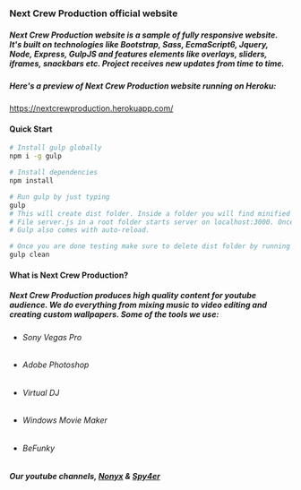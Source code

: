 ### **Next Crew Production official website**

##### Next Crew Production website is a sample of fully responsive website. It's built on technologies like Bootstrap, Sass, EcmaScript6, Jquery, Node, Express, GulpJS and features elements like overlays, sliders, iframes, snackbars etc. Project receives new updates from time to time. 
##### Here's a preview of Next Crew Production website running on Heroku:
https://nextcrewproduction.herokuapp.com/

#### Quick Start

``` bash
# Install gulp globally
npm i -g gulp

# Install dependencies
npm install

# Run gulp by just typing
gulp
# This will create dist folder. Inside a folder you will find minified html and css files. 
# File server.js in a root folder starts server on localhost:3000. Once you run gulp, gulp will connect to server.js file and start the server.
# Gulp also comes with auto-reload.

# Once you are done testing make sure to delete dist folder by running
gulp clean
``` 

#### What is Next Crew Production?
##### Next Crew Production produces high quality content for youtube audience. We do everything from mixing music to video editing and creating custom wallpapers. Some of the tools we use: 
* ###### Sony Vegas Pro 
* ###### Adobe Photoshop
* ###### Virtual DJ
* ###### Windows Movie Maker
* ###### BeFunky

##### Our youtube channels, [Nonyx](https://www.youtube.com/user/Nonyx100) & [Spy4er](https://www.youtube.com/channel/UCpAHpJDwziiBf560y8pOcaA)

